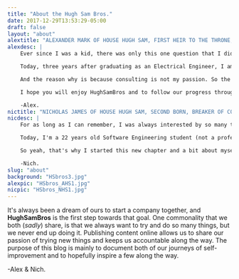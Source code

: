 ```yaml
---
title: "About the Hugh Sam Bros."
date: 2017-12-29T13:53:29-05:00
draft: false
layout: "about"
alextitle: "ALEXANDER MARK OF HOUSE HUGH SAM, FIRST HEIR TO THE THRONE, PRINCE OF ROBOTS"
alexdesc: |
    Ever since I was a kid, there was only this one question that I didn't really have an answer to (and still don't to this day): "What do you want to do when you grew up?" Other kids would answer they wanted to become a police officer, a teacher, a lawyer, a doctor. On the other hand, I really just wanted to become a Power Rangers (and secretly, I still do).

    Today, three years after graduating as an Electrical Engineer, I am currently working as an IT Consultant at Deloitte, one of the big 4 accounting firms in the world, which is something I never imagined of doing. Do I like my job? Of course I do! It allows me to interact with a bunch of amazing people, to learn and try new things and to solve complex problems, which are all things I love doing. However, is this the job I want to do for the rest of my life? If I am being honest with myself, no it's not.

    And the reason why is because consulting is not my passion. So the real question is, what is my passion? Well, I have no idea. But by creating this blog, I was hopeful that in doing the monthly progression challenges, it would help me in finding what my passion is. And if by the end of the year, I still don't know what my passion is? Well, I would still be doing 13 awesome challenges along the way, so it's a win-win in my book.

    I hope you will enjoy HughSamBros and to follow our progress throughout the years to come!

    -Alex.
nictitle: "NICHOLAS JAMES OF HOUSE HUGH SAM, SECOND BORN, BREAKER OF CODES"
nicdesc: |
    For as long as I can remember, I was always interested by so many things and, especially when I was young, I would always daydream about being a Basketball Star, a Rapper, a Live Performer, a Professional Badminton Player, a Dancer and all these other cool ass careers. But, my younger self had other daily plans including playing MapleStory and binge-watching animes (which I still do) so I was only able to dedicate myself to one activity, Badminton.

    Today, I'm a 22 years old Software Engineering student (not a professional Badminton Player) and although I quite like my field of study, I'm always asking myself "What if I learned this skill" or "What if I practiced that activity" where would I be now. And, honestly, I don't even know if I actually like those things or if it just seems better than what I currently have. So, when my brother told me about this 30 day challenge, I took this as an opportunity to start a self-exploration/self-improvement journey in order to find my interests and, ultimately, kill all those "what ifs".

    So yeah, that's why I started this new chapter and a bit about myself. I hope you enjoy our adventures and that some of you will hop along for the ride!

    -Nich.
slug: "about"
background: "HSbros3.jpg"
alexpic: "HSbros_AHS1.jpg"
nicpic: "HSbros_NHS1.jpg"
---
```

It's always been a dream of ours to start a company together, and **HughSamBros** is the first step towards that goal. One commonality that we both (*sadly*) share, is that we always want to try and do so many things, but we never end up doing it. Publishing content online allows us to share our passion of trying new things and keeps us accountable along the way. The purpose of this blog is mainly to document both of our journeys of self-improvement and to hopefully inspire a few along the way.

-Alex & Nich.
